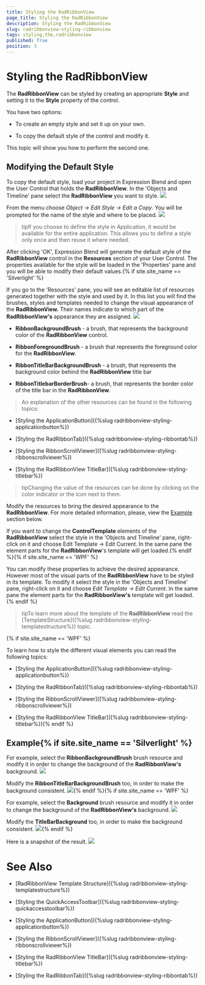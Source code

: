 ```yaml
---
title: Styling the RadRibbonView
page_title: Styling the RadRibbonView
description: Styling the RadRibbonView
slug: radribbonview-styling-ribbonview
tags: styling,the,radribbonview
published: True
position: 3
---
```


# Styling the RadRibbonView



The __RadRibbonView__ can be styled by creating an appropriate __Style__ and setting it to the __Style__ property of the control.
			

You have two options:

* To create an empty style and set it up on your own.

* To copy the default style of the control and modify it.

This topic will show you how to perform the second one.

## Modifying the Default Style

To copy the default style, load your project in Expression Blend and open the User Control that holds the __RadRibbonView__. In the 'Objects and Timeline' pane select the __RadRibbonView__ you want to style.
![](images/RibbonView_Styling_RibbonView_LocateControl.png)

From the menu choose *Object -> Edit Style -> Edit a Copy*. You will be prompted for the name of the style and where to be placed.
![](images/RibbonView_Styling_RibbonView_EditStyle.png)

>tipIf you choose to define the style in Application, it would be available for the entire application. This allows you to define a style only once and then reuse it where needed.

After clicking 'OK', Expression Blend will generate the default style of the __RadRibbonView__ control in the __Resources__ section of your User Control. The properties available for the style will be loaded in the 'Properties' pane and you will be able to modify their default values.{% if site.site_name == 'Silverlight' %}

If you go to the 'Resources' pane, you will see an editable list of resources generated together with the style and used by it. In this list you will find the brushes, styles and templates needed to change the visual appearance of the __RadRibbonView.__ Their names indicate to which part of the __RadRibbonView's__ appearance they are assigned.
![](images/RibbonView_Styling_RibbonView_Resources.png)

* __RibbonBackgroundBrush__ - a brush, that represents the background color of the __RadRibbonView__ control.
					

* __RibbonForegroundBrush__ - a brush that represents the foreground color for the __RadRibbonView__.
					

* __RibbonTitleBarBackgroundBrush__ - a brush, that represents the background color behind the __RadRibbonView__ title bar
					

* __RibbonTitlebarBorderBrush__- a brush, that represents the border color of the title bar in the __RadRibbonView__.
					

>An explanation of the other resources can be found in the following topics:

* [Styling the ApplicationButton]({%slug radribbonview-styling-applicationbutton%})

* [Styling the RadRibbonTab]({%slug radribbonview-styling-ribbontab%})

* [Styling the RibbonScrollViewer]({%slug radribbonview-styling-ribbonscrollviewer%})

* [Styling the RadRibbonView TitleBar]({%slug radribbonview-styling-titlebar%})

>tipChanging the value of the resources can be done by clicking on the color indicator or the icon next to them.

Modify the resources to bring the desired appearance to the __RadRibbonView__. For more detailed information, please, view the [Example](#example) section below.
					
If you want to change the __ControlTemplate__ elements of the __RadRibbonView__ select the style in the 'Objects and Timeline' pane, right-click on it and choose Edit Template -> Edit Current. In the same pane the element parts for the __RadRibbonView__'s template will get loaded.{% endif %}{% if site.site_name == 'WPF' %}

You can modify these properties to achieve the desired appearance. However most of the visual parts of the __RadRibbonView__ have to be styled in its template. To modify it select the style in the 'Objects and Timeline' pane, right-click on it and choose *Edit Template -> Edit Current*. In the same pane the element parts for the __RadRibbonView's__ template will get loaded.{% endif %}

>tipTo learn more about the template of the __RadRibbonView__ read the [TemplateStructure]({%slug radribbonview-styling-templatestructure%}) topic.

{% if site.site_name == 'WPF' %}

To learn how to style the different visual elements you can read the following topics:

* [Styling the ApplicationButton]({%slug radribbonview-styling-applicationbutton%})

* [Styling the RadRibbonTab]({%slug radribbonview-styling-ribbontab%})

* [Styling the RibbonScrollViewer]({%slug radribbonview-styling-ribbonscrollviewer%})

* [Styling the RadRibbonView TitleBar]({%slug radribbonview-styling-titlebar%}){% endif %}

## Example{% if site.site_name == 'Silverlight' %}

For example, select the __RibbonBackgroundBrush__ brush resource and modify it in order to change the background of the __RadRibbonView's__ background.
![](images/RibbonView_Styling_RibbonView_Background.png)

Modify the __RibbonTitleBarBackgroundBrush__ too, in order to make the background consistent.
![](images/RibbonView_Styling_RibbonView_TitleBarBackground.png){% endif %}{% if site.site_name == 'WPF' %}

For example, select the __Background__ brush resource and modify it in order to change the background of the __RadRibbonView's__ background.
![](images/RibbonView_Styling_RibbonView_BackgroundWPF.png)

Modify the __TitleBarBackground__ too, in order to make the background consistent.
![](images/RibbonView_Styling_RibbonView_TitleBarBackgroundWPF.png){% endif %}

Here is a snapshot of the result.
![](images/RibbonView_Styling_RibbonView_Example.png)

# See Also

 * [RadRibbonView Template Structure]({%slug radribbonview-styling-templatestructure%})

 * [Styling the QuickAccessToolbar]({%slug radribbonview-styling-quickaccesstoolbar%})

 * [Styling the ApplicationButton]({%slug radribbonview-styling-applicationbutton%})

 * [Styling the RibbonScrollViewer]({%slug radribbonview-styling-ribbonscrollviewer%})

 * [Styling the RadRibbonView TitleBar]({%slug radribbonview-styling-titlebar%})

 * [Styling the RadRibbonTab]({%slug radribbonview-styling-ribbontab%})

